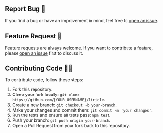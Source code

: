 ## Report Bug 🐛

If you find a bug or have an improvement in mind, feel free to [open an issue](https://github.com/mcanam/liricle/issues).

## Feature Request 🌱

Feature requests are always welcome. If you want to contribute a feature, please [open an issue](https://github.com/mcanam/liricle/issues) first to discuss it.

## Contributing Code 👩‍💻

To contribute code, follow these steps:

1. Fork this repository.
2. Clone your fork locally: `git clone https://github.com/{YOUR_USERNAME}/liricle`.
3. Create a new branch: `git checkout -b your-branch`.
4. Make your changes and commit them: `git commit -m 'your changes'`.
5. Run the tests and ensure all tests pass: `npm test`.
6. Push your branch: `git push origin your-branch`.
7. Open a Pull Request from your fork back to this repository.
